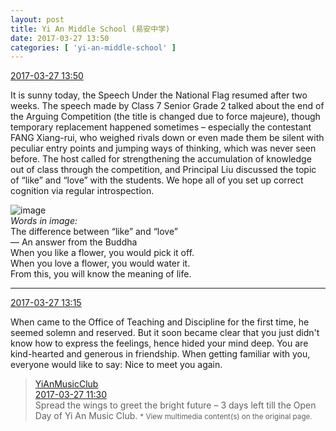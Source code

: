 ```yaml
---
layout: post
title: Yi An Middle School (易安中学)
date: 2017-03-27 13:50
categories: [ 'yi-an-middle-school' ]
---
```


<div class="weibo-info">
  <a href="http://weibo.com/6074218720/EBIIU6RYQ">2017-03-27 13:50</a>
</div>

It is sunny today, the Speech Under the National Flag resumed after two weeks. The speech made by Class 7 Senior Grade 2 talked about the end of the Arguing Competition (the title is changed due to force majeure), though temporary replacement happened sometimes – especially the contestant FANG Xiang-rui, who weighed rivals down or even made them be silent with peculiar entry points and jumping ways of thinking, which was never seen before. The host called for strengthening the accumulation of knowledge out of class through the competition, and Principal Liu discussed the topic of “like” and “love” with the students. We hope all of you set up correct cognition via regular introspection.

<!-- more -->

![image](http://wx1.sinaimg.cn/mw690/006D4NLGgy1fe1coze9fsj30f50c1mz0.jpg)  
*Words in image:*  
The difference between “like” and “love”  
— An answer from the Buddha  
When you like a flower, you would pick it off.  
When you love a flower, you would water it.  
From this, you will know the meaning of life.

---

<div class="weibo-info">
  <a href="http://weibo.com/6074218720/EBIIU6RYQ">2017-03-27 13:15</a>
</div>

When came to the Office of Teaching and Discipline for the first time, he seemed solemn and reserved. But it soon became clear that you just didn't know how to express the feelings, hence hided your mind deep. You are kind-hearted and generous in friendship. When getting familiar with you, everyone would like to say: Nice to meet you again.

> <div class="weibo-post-name">
>   <a href="http://weibo.com/u/6094546964">YiAnMusicClub</a>
> </div>
> <div class="weibo-info">
>   <a href="http://weibo.com/6094546964/EBI20EoFG">2017-03-27 11:30</a>
> </div>
> Spread the wings to greet the bright future – 3 days left till the Open Day of Yi An Music Club.  
> <small>* View multimedia content(s) on the original page.</small>
